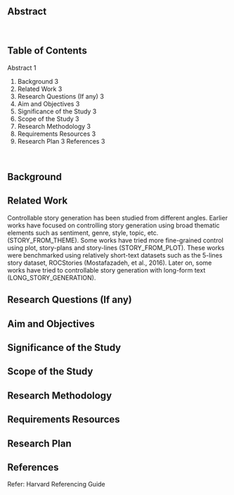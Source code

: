 ## Abstract

 
## Table of Contents

Abstract	1
1. Background	3
2. Related Work	3
3. Research Questions (If any)	3
4. Aim and Objectives	3
5. Significance of the Study	3
6. Scope of the Study	3
7. Research Methodology	3
8. Requirements Resources	3
9. Research Plan	3
References	3

 
## Background 


## Related Work
Controllable story generation has been studied from different angles. Earlier works have focused on controlling story generation using broad thematic elements such as sentiment, genre, style, topic, etc. (STORY_FROM_THEME). Some works have tried more fine-grained control using plot, story-plans and story-lines (STORY_FROM_PLOT). These works were benchmarked using relatively short-text datasets such as the 5-lines story dataset, ROCStories (Mostafazadeh, et al., 2016). Later on, some works have tried to controllable story generation with long-form text (LONG_STORY_GENERATION).


## Research Questions (If any)


## Aim and Objectives


## Significance of the Study

## Scope of the Study

## Research Methodology


## Requirements Resources

## Research Plan

## References

Refer: Harvard Referencing Guide
